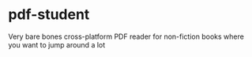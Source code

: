 # pdf-student
Very bare bones cross-platform PDF reader for non-fiction books where you want to jump around a lot
